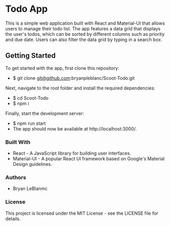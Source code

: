 # Todo App

This is a simple web application built with React and Material-UI that allows users to manage their todo list. The app features a data grid that displays the user's todos, which can be sorted by different columns such as priority and due date. Users can also filter the data grid by typing in a search box.

## Getting Started

To get started with the app, first clone this repository:

-   $ git clone git@github.com:bryanpleblanc/Scoot-Todo.git

Next, navigate to the root folder and install the required dependencies:

-   $ cd Scoot-Todo
-   $ npm i

Finally, start the development server:

-   $ npm run start
-   The app should now be available at http://localhost:3000/.

### Built With

-   React - A JavaScript library for building user interfaces.
-   Material-UI - A popular React UI framework based on Google's Material Design guidelines.

### Authors

-   Bryan LeBlanmc

### License

This project is licensed under the MIT License - see the LICENSE file for details.
